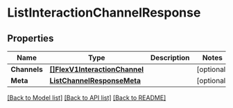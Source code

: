 # ListInteractionChannelResponse

## Properties

Name | Type | Description | Notes
------------ | ------------- | ------------- | -------------
**Channels** | [**[]FlexV1InteractionChannel**](FlexV1InteractionChannel.md) |  |[optional] 
**Meta** | [**ListChannelResponseMeta**](ListChannelResponseMeta.md) |  |[optional] 

[[Back to Model list]](../README.md#documentation-for-models) [[Back to API list]](../README.md#documentation-for-api-endpoints) [[Back to README]](../README.md)


